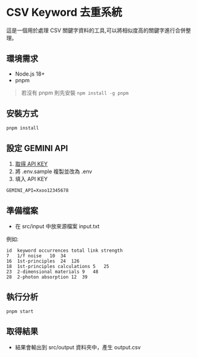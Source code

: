 # CSV Keyword 去重系統

這是一個用於處理 CSV 關鍵字資料的工具,可以將相似度高的關鍵字進行合併整理。

## 環境需求

- Node.js 18+
- pnpm

> 若沒有 pnpm 則先安裝 `npm install -g pnpm`

## 安裝方式

```bash
pnpm install
```

## 設定 GEMINI API

1. [取得 API KEY](https://aistudio.google.com/apikey)
2. 將 .env.sample 複製並改為 .env
3. 填入 API KEY

```
GEMINI_API=Xxoo12345678
```

## 準備檔案

- 在 src/input 中放來源檔案 input.txt

例如:

```
id	keyword	occurrences	total link strength
7	1/f noise	10	34
16	1st-principles	24	126
18	1st-principles calculations	5	25
23	2-dimensional materials	9	48
28	2-photon absorption	12	39
```

## 執行分析

```
pnpm start
```

## 取得結果

- 結果會輸出到 src/output 資料夾中，產生 output.csv
